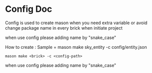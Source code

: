 # Config Doc

Config is used to create mason when you need extra variable or avoid 
change package name in every brick when initiate project

when use config please adding name by "snake_case"

How to create :
Sample = mason make sky_entity -c config/entity.json

    mason make <brick> -c <config-path>


when use config please adding name by "snake_case"